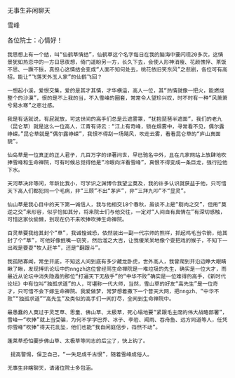 无事生非闲聊天

雪峰


各位院士：心情好！

    我思想上有一个结，叫“仙鹤草情结”，仙鹤草这个名字每日在我的脑海中要闪现20多次，这情景犹如热恋中的一方日思夜想，倚门遥盼另一方，长久下去，会使人形神消瘦、花颜憔悴、茶饭不思、一蹶不振，真担心这情结会变成“人面不知何处去，桃花依旧笑东风”之悲剧，各位可有高招，能让“飞落天外玉人家”的仙鹤飞回？

    一想起小溪，爱恨交集，爱的是其才其情，才华横溢，高人一位，其“热情就像一把火，能燃烧整个的沙漠”，恨的是不上我的当，不入雪峰的圈套，常常令人望珍兴叹，时不时有一种“风萧萧兮易水寒”之悲壮感。

    我是有话就说，有屁就放，可这世间的高手们总是云遮雾罩，“犹抱琵琶半遮面”，我们的老九（昆仑草）就是这么一位高人，江青有诗云：“江上有奇峰，锁在烟雾中，寻常看不见，偶尔露峥嵘。”昆仑草就是“偶尔露峥嵘”，我恨不得刮一场飓风，吹走云雾，看看昆仑草的“庐山真面貌”。

    仙岛草是一位真正的正人君子，几百万字的译著问世，早已驰名中外，且在几家网站上放肆地吹捧雪峰和生命禅院，可有时候总觉得他是“冷眼向洋看雪峰”，真恨不得变成一条巨龙，强行拉他下水。

    天河草决非等闲，年龄比我小，可学识之渊博令我望尘莫及，我的许多认识就获益于他，只可惜天下高人们都犯同一个毛病，非“三顾”不出“茅庐”，非“三拜九叩”不“显灵”。

    仙山草是我心目中的天下第一诚信人，我与他相交18个春秋，虽谈不上是“剔肉之交”，但用“莫逆之交”来形容，似乎恰如其分，将来院士们与他交往，一定对“人间自有真情在”有深切感触，可惜这家伙偷懒，到现在仍不来吹捧吹捧生命禅院。

    百灵草要我给其封个“草”，我诚惶诚恐，依然装出一副一代宗师的熊样，抓起鸡毛当令箭，给其封了个“草”，可他好像抿嘴一窃笑，然后溜之大吉，让我傻呆呆地像个耍把戏的猴子，不知下一出戏是要耍“牧人赶羊”，还是“翻跟斗”。

    我孤陋寡闻，常坐井底，不知这人间到底有多少藏龙卧虎，世外高人，我曾爬到井沿边睁大眼睛瞅了瞅，发现博讯论坛中的nngzh这位曾经骂生命禅院是一堆垃圾的先生，确实是一位大才，而最近从论坛中消失隐遁的那位“打遍天下无敌手”的“中华不败”确实是一位难得的高手，《新时代论坛》中有位叫“独孤求道”的人，可堪称一代大师，当然，雪山草的好友“高先生”是一位奇才，只可惜不会下嫁生命禅院。我爱做梦，常梦想着撒下一个普天大网，把nngzh、“中华不败”“独孤求道”“高先生”及类似的高手们一网打尽，全网到生命禅院中。

    最愚蠢的人莫过于灵芝草、思童、佛山草、太极草，死心塌地要“紧跟毛主席的伟大战略部署”，雪峰一“吹捧”就上当受骗，为何不学学巴乔、冰子、李岩、闻雨、吞舟鱼、远方同道等人，任凭你雪峰“吹捧”得天花乱坠，他们也能“我自闲庭信步，岿然不动”。

    蓬莱草恐怕要步佛山草、太极草等同志的后尘了，快上钩了。

     提高警惕，保卫自己，“一失足成千古恨”，随着雪峰成俗人。

    无事生非瞎聊天，请诸位院士多包涵。



